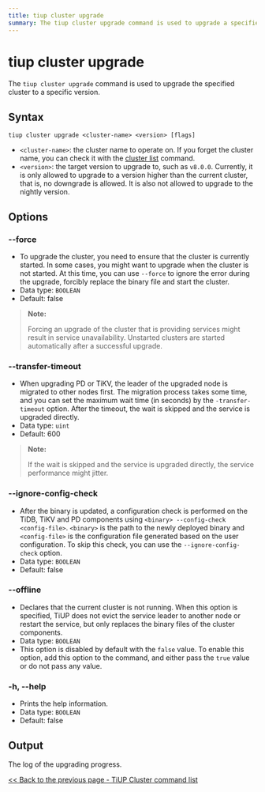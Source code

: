 ```yaml
---
title: tiup cluster upgrade
summary: The tiup cluster upgrade command is used to upgrade a specified cluster to a specific version. It requires the cluster name and target version as input. Options include --force to ignore errors and start the cluster, --transfer-timeout to set maximum wait time for node migration, --ignore-config-check to skip configuration check, and --offline to replace binary files without restarting the cluster. The output is the log of the upgrading progress.
---
```


# tiup cluster upgrade

The `tiup cluster upgrade` command is used to upgrade the specified cluster to a specific version.

## Syntax

```shell
tiup cluster upgrade <cluster-name> <version> [flags]
```

- `<cluster-name>`: the cluster name to operate on. If you forget the cluster name, you can check it with the [cluster list](/tiup/tiup-component-cluster-list.md) command.
- `<version>`: the target version to upgrade to, such as `v8.0.0`. Currently, it is only allowed to upgrade to a version higher than the current cluster, that is, no downgrade is allowed. It is also not allowed to upgrade to the nightly version.

## Options

### --force

- To upgrade the cluster, you need to ensure that the cluster is currently started. In some cases, you might want to upgrade when the cluster is not started. At this time, you can use `--force` to ignore the error during the upgrade, forcibly replace the binary file and start the cluster.
- Data type: `BOOLEAN`
- Default: false

> **Note:**
>
> Forcing an upgrade of the cluster that is providing services might result in service unavailability. Unstarted clusters are started automatically after a successful upgrade.

### --transfer-timeout

- When upgrading PD or TiKV, the leader of the upgraded node is migrated to other nodes first. The migration process takes some time, and you can set the maximum wait time (in seconds) by the `-transfer-timeout` option. After the timeout, the wait is skipped and the service is upgraded directly.
- Data type: `uint`
- Default: 600

> **Note:**
>
> If the wait is skipped and the service is upgraded directly, the service performance might jitter.

### --ignore-config-check

- After the binary is updated, a configuration check is performed on the TiDB, TiKV and PD components using `<binary> --config-check <config-file>`. `<binary>` is the path to the newly deployed binary and `<config-file>` is the configuration file generated based on the user configuration. To skip this check, you can use the `--ignore-config-check` option.
- Data type: `BOOLEAN`
- Default: false

### --offline

- Declares that the current cluster is not running. When this option is specified, TiUP does not evict the service leader to another node or restart the service, but only replaces the binary files of the cluster components.
- Data type: `BOOLEAN`
- This option is disabled by default with the `false` value. To enable this option, add this option to the command, and either pass the `true` value or do not pass any value.

### -h, --help

- Prints the help information.
- Data type: `BOOLEAN`
- Default: false

## Output

The log of the upgrading progress.

[<< Back to the previous page - TiUP Cluster command list](/tiup/tiup-component-cluster.md#command-list)
